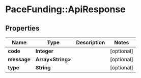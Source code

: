 # PaceFunding::ApiResponse

## Properties
Name | Type | Description | Notes
------------ | ------------- | ------------- | -------------
**code** | **Integer** |  | [optional] 
**message** | **Array&lt;String&gt;** |  | [optional] 
**type** | **String** |  | [optional] 


